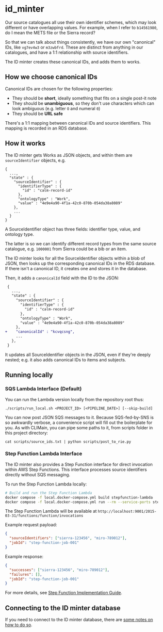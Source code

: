 # id_minter

Our source catalogues all use their own identifier schemes, which may look different or have overlapping values.
For example, when I refer to `b14561980`, do I mean the METS file or the Sierra record?

So that we can talk about things consistently, we have our own "canonical" IDs, like `vg7ev4w3` or `m3zwbfrd`.
These are distinct from anything in our catalogues, and have a 1:1 relationship with source identifiers.

The ID minter creates these canonical IDs, and adds them to works.

## How we choose canonical IDs

Canonical IDs are chosen for the following properties:

*   They should be **short**, ideally something that fits on a single post-it note
*   They should be **unambiguous**, so they don't use characters which can look ambiguous (e.g. letter `O` and numeral `0`)
*   They should be **URL safe**

There's a 1:1 mapping between canonical IDs and source identifiers.
This mapping is recorded in an RDS database.

## How it works

The ID minter gets Works as JSON objects, and within them are `sourceIdentifier` objects, e.g.

```
{
  ...,
  "state" : {
    "sourceIdentifier" : {
      "identifierType" : {
        "id" : "calm-record-id"
      },
      "ontologyType" : "Work",
      "value" : "4e9e4a90-4f1a-42c0-870b-054da38a8089"
    },
    ...
  }
}
```

A SourceIdentifier object has three fields: identifier type, value, and ontology type.

The latter is so we can identify different record types from the same source catalogue, e.g. `1000001` from Sierra could be a bib or an item.

The ID minter looks for all the SourceIdentifier objects within a blob of JSON, then looks up the corresponding canonical IDs in the RDS database.
If there isn't a canonical ID, it creates one and stores it in the database.

Then, it adds a `canonicalId` field with the ID to the JSON:

```diff
 {
   ...,
   "state" : {
     "sourceIdentifier" : {
       "identifierType" : {
         "id" : "calm-record-id"
       },
       "ontologyType" : "Work",
       "value" : "4e9e4a90-4f1a-42c0-870b-054da38a8089"
     },
+    "canonicalId" : "kcvqcsng",
     ...
   },
 }
```

It updates all SourceIdentifier objects in the JSON, even if they're deeply nested; e.g. it also adds canonical IDs to items and subjects.

## Running locally

### SQS Lambda Interface (Default)

You can run the Lambda version locally from the repository root thus:

`./scripts/run_local.sh <PROJECT_ID> [<PIPELINE_DATE>] [--skip-build]`

You can now post JSON SQS messages to it. Because SQS-fed-by-SNS is so awkwardly verbose,
a convenience script will fill out the boilerplate for you. As with CLIMain, you can pipe some
paths to it, from scripts folder in this project directory:

`cat scripts/source_ids.txt | python scripts/post_to_rie.py`

### Step Function Lambda Interface

The ID minter also provides a Step Function interface for direct invocation within AWS Step Functions.
This interface processes source identifiers directly without SQS messaging.

To run the Step Function Lambda locally:

```bash
# Build and run the Step Function Lambda
docker compose -f local.docker-compose.yml build stepfunction-lambda
docker compose -f local.docker-compose.yml run --rm --service-ports stepfunction-lambda
```

The Step Function Lambda will be available at `http://localhost:9001/2015-03-31/functions/function/invocations`

Example request payload:
```json
{
  "sourceIdentifiers": ["sierra-123456", "miro-789012"],
  "jobId": "step-function-job-001"
}
```

Example response:
```json
{
  "successes": ["sierra-123456", "miro-789012"],
  "failures": [],
  "jobId": "step-function-job-001"
}
```

For more details, see [Step Function Implementation Guide](./docs/stepfunction-guide.md).

## Connecting to the ID minter database

If you need to connect to the ID minter database, there are [some notes on how to do so](./connect_to_the_database.md).
